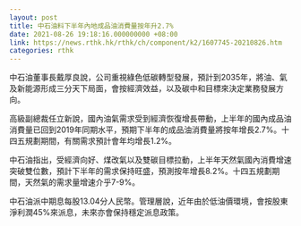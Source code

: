 ```yaml
---
layout: post
title: 中石油料下半年內地成品油消費量按年升2.7%
date: 2021-08-26 19:18:16.000000000 +08:00
link: https://news.rthk.hk/rthk/ch/component/k2/1607745-20210826.htm
categories: rthk
---
```


中石油董事長戴厚良說，公司重視綠色低碳轉型發展，預計到2035年，將油、氣及新能源形成三分天下局面，會按經濟效益，以及碳中和目標來決定業務發展方向。

高級副總裁任立新說，國內油氣需求受到經濟恢復增長帶動，上半年的國內成品油消費量已回到2019年同期水平，預期下半年的成品油消費量將按年增長2.7%。十四五規劃期間，有關需求預計會年均增長1.2%。

中石油指出，受經濟向好、煤改氣以及雙碳目標拉動，上半年天然氣國內消費增速突破雙位數，預計下半年的需求保持旺盛，預測按年增長8.2%。十四五規劃期間，天然氣的需求量增速介乎7-9%。

中石油派中期息每股13.04分人民幣。管理層說，近年由於低油價環境，會按股東淨利潤45%來派息，未來亦會保持穩定派息政策。
